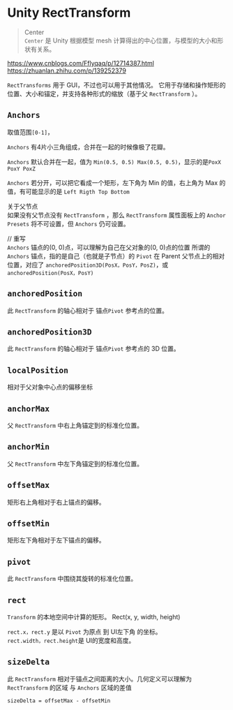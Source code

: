 # Unity RectTransform

> Center  
> `Center` 是 Unity 根据模型 mesh 计算得出的中心位置，与模型的大小和形状有关系。

https://www.cnblogs.com/Fflyqaq/p/12714387.html
https://zhuanlan.zhihu.com/p/139252379


`RectTransforms` 用于 GUI，不过也可以用于其他情况。 它用于存储和操作矩形的位置、大小和锚定，并支持各种形式的缩放（基于父 `RectTransform` ）。

## `Anchors`
取值范围`[0-1]`，

`Anchors` 有4片小三角组成，合并在一起的时候像极了花瓣。

`Anchors` 默认合并在一起，值为 `Min(0.5, 0.5) Max(0.5, 0.5)`，显示的是`PoxX PoxY PoxZ`

`Anchors` 若分开，可以把它看成一个矩形，左下角为 Min 的值，右上角为 Max 的值，有可能显示的是 `Left Rigth Top Bottom`


关于父节点  
如果没有父节点没有 `RectTransform` ，那么 `RectTransform` 属性面板上的 `Anchor Presets` 将不可设置，但 `Anchors` 仍可设置。

// 重写  
`Anchors` 锚点的(0, 0)点，可以理解为自己在父对象的(0, 0)点的位置
所谓的 `Anchors` 锚点，指的是自己（也就是子节点）的 `Pivot` 在 Parent 父节点上的相对位置，对应了 `anchoredPosition3D(PosX，PosY，PosZ)`，或 `anchoredPosition(PosX，PosY)`



## `anchoredPosition`
此 `RectTransform` 的轴心相对于 锚点`Pivot` 参考点的位置。

## `anchoredPosition3D`
此 `RectTransform` 的轴心相对于 锚点`Pivot` 参考点的 3D 位置。

## `localPosition`
相对于父对象中心点的偏移坐标

## `anchorMax`
父 `RectTransform` 中右上角锚定到的标准化位置。
## `anchorMin`
父 `RectTransform` 中左下角锚定到的标准化位置。
## `offsetMax`
矩形右上角相对于右上锚点的偏移。
## `offsetMin`
矩形左下角相对于左下锚点的偏移。
## `pivot`
此 `RectTransform` 中围绕其旋转的标准化位置。
## `rect`
`Transform` 的本地空间中计算的矩形。
Rect(x, y, width, height)

`rect.x，rect.y` 是以 `Pivot` 为原点 到 UI左下角 的坐标。  
`rect.width，rect.height`是 UI的宽度和高度。


## `sizeDelta`
此 `RectTransform` 相对于锚点之间距离的大小。几何定义可以理解为 `RectTransform` 的区域 与 `Anchors` 区域的差值

`sizeDelta = offsetMax - offsetMin`